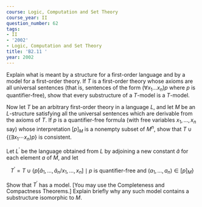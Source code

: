```yaml
---
course: Logic, Computation and Set Theory
course_year: II
question_number: 62
tags:
- II
- '2002'
- Logic, Computation and Set Theory
title: 'B2.11 '
year: 2002
---
```



Explain what is meant by a structure for a first-order language and by a model for a first-order theory. If $T$ is a first-order theory whose axioms are all universal sentences (that is, sentences of the form $\left(\forall x_{1} \ldots x_{n}\right) p$ where $p$ is quantifier-free), show that every substructure of a $T$-model is a $T$-model.

Now let $T$ be an arbitrary first-order theory in a language $L$, and let $M$ be an $L$-structure satisfying all the universal sentences which are derivable from the axioms of $T$. If $p$ is a quantifier-free formula (with free variables $x_{1}, \ldots, x_{n}$ say) whose interpretation $[p]_{M}$ is a nonempty subset of $M^{n}$, show that $T \cup\left\{\left(\exists x_{1} \cdots x_{n}\right) p\right\}$ is consistent.

Let $L^{\prime}$ be the language obtained from $L$ by adjoining a new constant $\widehat{a}$ for each element $a$ of $M$, and let

$$T^{\prime}=T \cup\left\{p\left[\widehat{a}_{1}, \ldots, \widehat{a}_{n} / x_{1}, \ldots, x_{n}\right] \mid p \text { is quantifier-free and }\left(a_{1}, \ldots, a_{n}\right) \in[p]_{M}\right\}$$

Show that $T^{\prime}$ has a model. [You may use the Completeness and Compactness Theorems.] Explain briefly why any such model contains a substructure isomorphic to $M$.
